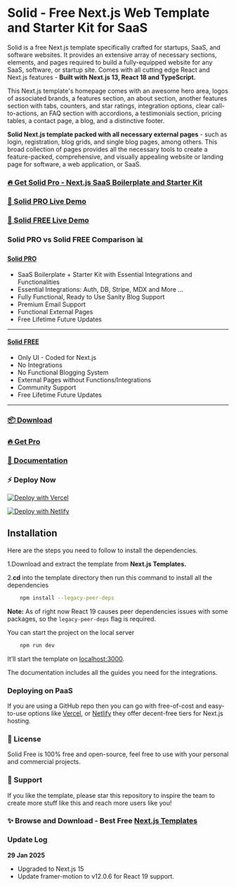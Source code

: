 # Solid - Free Next.js Web Template and Starter Kit for SaaS

Solid is a free Next.js template specifically crafted for startups, SaaS, and software websites. It provides an extensive array of necessary sections, elements, and pages required to build a fully-equipped website for any SaaS, software, or startup site. Comes with all cutting edge React and Next.js features - **Built with Next.js 13, React 18 and TypeScript.**

This Next.js template's homepage comes with an awesome hero area, logos of associated brands, a features section, an about section, another features section with tabs, counters, and star ratings, integration options, clear call-to-actions, an FAQ section with accordions, a testimonials section, pricing tables, a contact page, a blog, and a distinctive footer.

**Solid Next.js template packed with all necessary external pages** - such as login, registration, blog grids, and single blog pages, among others. This broad collection of pages provides all the necessary tools to create a feature-packed, comprehensive, and visually appealing website or landing page for software, a web application, or SaaS.

### [🔥 Get Solid Pro - Next.js SaaS Boilerplate and Starter Kit](https://nextjstemplates.com/templates/solid)

### [🚀 Solid PRO Live Demo](https://solid.nextjstemplates.com/)

### [🚀 Solid FREE Live Demo](https://solid-free.nextjstemplates.com/)

### Solid PRO vs Solid FREE Comparison 📊

#### [Solid PRO](https://solid.nextjstemplates.com/)
- SaaS Boilerplate + Starter Kit with Essential Integrations and Functionalities
- Essential Integrations: Auth, DB, Stripe, MDX and More ...
- Fully Functional, Ready to Use Sanity Blog Support
- Premium Email Support
- Functional External Pages
- Free Lifetime Future Updates
___
#### [Solid FREE](https://solid-free.nextjstemplates.com/)
- Only UI - Coded for Next.js
- No Integrations
- No Functional Blogging System
- External Pages without Functions/Integrations
- Community Support
- Free Lifetime Future Updates
___

### [📦 Download](https://nextjstemplates.com/templates/solid)

### [🔥 Get Pro](https://nextjstemplates.com/templates/solid)

### [🔌 Documentation](https://nextjstemplates.com/docs)

### ⚡ Deploy Now

[![Deploy with Vercel](https://vercel.com/button)](https://vercel.com/new/clone?repository-url=https%3A%2F%2Fgithub.com%2FNextJSTemplates%2Fsolid-nextjs)

[![Deploy with Netlify](https://www.netlify.com/img/deploy/button.svg)](https://app.netlify.com/start/deploy?repository=https://github.com/NextJSTemplates/solid-nextjs)


## Installation

Here are the steps you need to follow to install the dependencies.

1.Download and extract the template from **Next.js Templates.**

2.**cd** into the template directory then run this command to install all the dependencies
    
```bash
    npm install --legacy-peer-deps
```
**Note:** As of right now React 19 causes peer dependencies issues with some packages, so the `legacy-peer-deps` flag is required.

You can start the project on the local server
    
```bash
    npm run dev
 ```

It’ll start the template on [localhost:3000](http://localhost:3000). 

The documentation includes all the guides you need for the integrations. 


### Deploying on PaaS

If you are using a GitHub repo then you can go with free-of-cost and easy-to-use options like [Vercel](https://vercel.com/), or [Netlify](https://netlify.com/) they offer decent-free tiers for Next.js hosting.

### 📄 License
Solid Free is 100% free and open-source, feel free to use with your personal and commercial projects.

### 💜 Support
If you like the template, please star this repository to inspire the team to create more stuff like this and reach more users like you!

### ✨ Browse and Download - Best Free [Next.js Templates](https://nextjstemplates.com/templates)

### Update Log
**29 Jan 2025**
- Upgraded to Next.js 15
- Update framer-motion to v12.0.6 for React 19 support.

